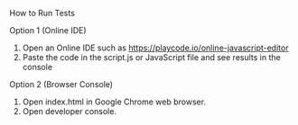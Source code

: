 How to Run Tests

Option 1 (Online IDE)
1. Open an Online IDE such as https://playcode.io/online-javascript-editor
2. Paste the code in the script.js or JavaScript file and see results in the console

Option 2 (Browser Console)
1. Open index.html in Google Chrome web browser.
2. Open developer console.
